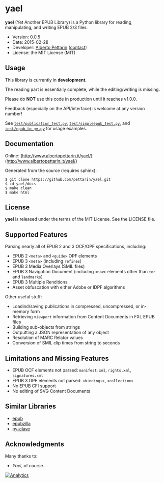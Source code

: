 # yael 

**yael** (Yet Another EPUB Library) is a Python library for reading, manipulating, and writing EPUB 2/3 files.

* Version: 0.0.5
* Date: 2015-02-28
* Developer: [Alberto Pettarin](http://www.albertopettarin.it/) ([contact](http://www.albertopettarin.it/contact.html))
* License: the MIT License (MIT)


## Usage

This library is currently in **development**.

The reading part is essentially complete, while the editing/writing is missing.

Please do **NOT** use this code in production until it reaches v1.0.0.

Feedback (especially on the API/interface) is welcome at any version number!

See [`test/publication_test.py`](test/publication_test.py),
[`test/simpleepub_test.py`](test/simpleepub_test.py), and
[`test/epub_to_gv.py`](test/epub_to_gv.py) for usage examples.


## Documentation

Online: [http://www.albertopettarin.it/yael/](http://www.albertopettarin.it/yael/)

Generated from the source (requires sphinx):

```
$ git clone https://github.com/pettarin/yael.git
$ cd yael/docs
$ make clean
$ make html
```


## License

**yael** is released under the terms of the MIT License. See the LICENSE file.


## Supported Features

Parsing nearly all of EPUB 2 and 3 OCF/OPF specifications, including:

* EPUB 2 `<meta>` and `<guide>` OPF elements
* EPUB 3 `<meta>` (including `refines`)
* EPUB 3 Media Overlays (SMIL files)
* EPUB 3 Navigation Document (including `<nav>` elements other than `toc` and `landmarks`)
* EPUB 3 Multiple Renditions
* Asset obfuscation with either Adobe or IDPF algorithms

Other useful stuff:

* Loadind/saving publications in compressed, uncompressed, or in-memory form
* Retrieving `viewport` information from Content Documents in FXL EPUB files
* Building sub-objects from strings
* Outputting a JSON representation of any object
* Resolution of MARC Relator values
* Conversion of SMIL clip times from string to seconds


## Limitations and Missing Features 

* EPUB OCF elements not parsed: `manifest.xml`, `rights.xml`, `signatures.xml`
* EPUB 3 OPF elements not parsed: `<bindings>`, `<collection>`
* No EPUB CFI support
* No editing of SVG Content Documents


## Similar Libraries

* [epub](https://pypi.python.org/pypi/epub)
* [epubzilla](https://pypi.python.org/pypi/Epubzilla)
* [py-clave](https://github.com/gabalese/py-clave)


## Acknowledgments 

Many thanks to:

* _Yael_, of course.

[![Analytics](https://ga-beacon.appspot.com/UA-52776738-1/yael)](http://www.albertopettarin.it)

